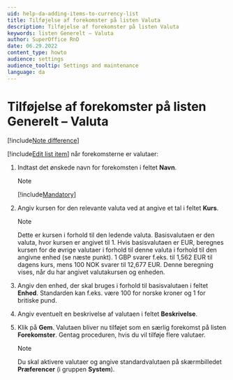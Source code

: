 ```yaml
---
uid: help-da-adding-items-to-currency-list
title: Tilføjelse af forekomster på listen Valuta
description: Tilføjelse af forekomster på listen Valuta
keywords: listen Generelt – Valuta
author: SuperOffice RnD
date: 06.29.2022
content_type: howto
audience: settings
audience_tooltip: Settings and maintenance
language: da
---
```

 
# Tilføjelse af forekomster på listen Generelt – Valuta

[!include[Note difference](includes/different-edit-list-item-dialog.md)]

[!include[Edit list item](includes/edit-list-item.md)] når forekomsterne er valutaer:

1. Indtast det ønskede navn for forekomsten i feltet **Navn**.

    > [!NOTE]
    > [!include[Mandatory](includes/note-mandatory-field.md)]

2. Angiv kursen for den relevante valuta ved at angive et tal i feltet **Kurs**.

    > [!NOTE]
    > Dette er kursen i forhold til den ledende valuta. Basisvalutaen er den valuta, hvor kursen er angivet til 1. Hvis basisvalutaen er EUR, beregnes kursen for de øvrige valutaer i forhold til denne valuta i forhold til den angivne enhed (se næste punkt). 1 GBP svarer f.eks. til 1,562 EUR til dagens kurs, mens 100 NOK svarer til 12,677 EUR. Denne beregning vises, når du har angivet valutakursen og enheden.

3. Angiv den enhed, der skal bruges i forhold til basisvalutaen i feltet **Enhed**. Standarden kan f.eks. være 100 for norske kroner og 1 for britiske pund.

4. Angiv eventuelt en beskrivelse af valutaen i feltet **Beskrivelse**.

5. Klik på **Gem**. Valutaen bliver nu tilføjet som en særlig forekomst på listen **Forekomster**. Gentag proceduren, hvis du vil tilføje flere valutaer.

    > [!NOTE]
    > Du skal aktivere valutaer og angive standardvalutaen på skærmbilledet **Præferencer** (i gruppen **System**).
